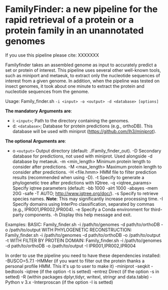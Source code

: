 # FamilyFinder: a new pipeline for the rapid retrieval of a protein or a protein family in an unannotated genomes
If you use this pipeline please cite: XXXXXXX

Familyfinder takes an assembled genome as input to accurately predict a set or protein of interest. This pipeline uses several other well-known tools, such as miniport and metaeuk, to extract only the nucleotide sequences of interest from a given genome. In addition, when the pipeline was tested on insect genomes, it took about one minute to extract the protein and nucleotide sequences from the genome. 

Usage: Family_finder.sh ``-i <input> -o <output> -d <database> [options]``

**The mandatory Arguments are**:
- i: ``<input>``; Path to the directory containing the genomes.
- d: ``<database>``; Database for protein predictions (e.g., orthoDB). This database will be used with miniprot (https://github.com/lh3/miniprot).
  
**The optional Arguments are**:
- o ``<output>``        Output directory (default: ./Family_finder_out).
-D <database>      Secondary database for predictions, not used with miniprot. Used alongside -d database by metaeuk.
-m <min_length>    Minimum protein length to consider after predictions.
-M <max_length>    Maximum protein length to consider after predictions.
-H <file.hmm>      HMM file to filter prediction results (recommended when using -D).
-t                 Specify to generate a phylogenetic tree after predictions with IQtree. 
-q <iqtree_params> Specify iqtree parameters (default: -bb 1000 -alrt 1000 -abayes -mem 20G -safe -T AUTO; http://www.iqtree.org/doc/).
-s                 Specify to retrieve species names. **Note**: This may significantly increase processing time.
-I <domain>        Specify domains using InterPro classification, separated by commas (e.g., IPR001,IPR002,IPR004).
-e <environment>   Specify a Conda environment for third-party components.
-h                 Display this help message and exit.

Examples: 
BASIC: Family_finder.sh -i /path/to/genomes -d path/to/orthoDB -o /path/to/output
WITH PHYLOGENETIC RECONSTRUCTION: Family_finder.sh -i /path/to/genomes -d path/to/orthoDB -o /path/to/output -t
WITH FILTER BY PROTEIN DOMAIN: Family_finder.sh -i /path/to/genomes -d path/to/orthoDB -o /path/to/output -I IPR001,IPR002,IPR004


In order to use the pipeline you need to have these dependencies installed:
-BUSCO=5.7.1 
-HMMer (if you want to filter out the protein thanks a personal profile HMM. This it's up to user to make it) 
-miniprot
-seqkit
-bedtools
-iqtree (if the option -t is setted)
-entrez Direct (if the option -s in setted)
-R (within packages dplyr,tidyr, writexl, stringr and data.table)
-Python v 3.x
-Interproscan (if the option -I is setted)

